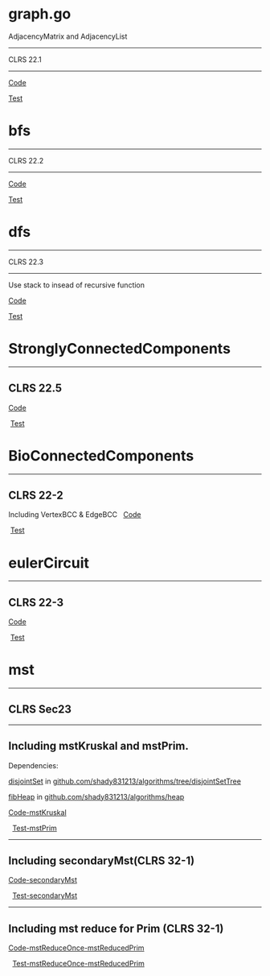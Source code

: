 # graph.go
  
  AdjacencyMatrix and AdjacencyList
  
  --------------
  
  CLRS 22.1
  
  --------------
  
  [Code](https://github.com/shady831213/algorithms/blob/master/graph/graph.go)
  
  [Test](https://github.com/shady831213/algorithms/blob/master/graph/graph_test.go)
  
# bfs
  --------------
  
  CLRS 22.2
  
  --------------
  
  [Code](https://github.com/shady831213/algorithms/blob/master/graph/bfs.go)
  
  [Test](https://github.com/shady831213/algorithms/blob/master/graph/bfs_test.go)
  
# dfs
  --------------
  
  CLRS 22.3
  
  --------------
  Use stack to insead of recursive function
    
  [Code](https://github.com/shady831213/algorithms/blob/master/graph/dfs.go)
  
  [Test](https://github.com/shady831213/algorithms/blob/master/graph/dfs_test.go)
  
# StronglyConnectedComponents
  --------------
  
  CLRS 22.5
  
  --------------

  [Code](https://github.com/shady831213/algorithms/blob/master/graph/stronglyConnectedComp.go)
  
  [Test](https://github.com/shady831213/algorithms/blob/master/graph/stronglyConnectedComp_test.go)
  
  
# BioConnectedComponents
  --------------
  
  CLRS 22-2
  
  --------------
  Including VertexBCC & EdgeBCC
  
  [Code](https://github.com/shady831213/algorithms/blob/master/graph/bioConnectedComp.go)
  
  [Test](https://github.com/shady831213/algorithms/blob/master/graph/bioConnectedComp_test.go)

# eulerCircuit
  --------------
  
  CLRS 22-3
  
  --------------

  [Code](https://github.com/shady831213/algorithms/blob/master/graph/eulerCircuit.go)
  
  [Test](https://github.com/shady831213/algorithms/blob/master/graph/eulerCircuit_test.go)

# mst
  --------------
  
  CLRS Sec23
  
  --------------
  --------------
  ## Including mstKruskal and mstPrim.
  
   Dependencies:
  
   [disjointSet](https://github.com/shady831213/algorithms/blob/master/tree/disjointSetTree/disjointSetTree.go)  in [github.com/shady831213/algorithms/tree/disjointSetTree](https://github.com/shady831213/algorithms/tree/master/tree/disjointSetTree)
  
   [fibHeap](https://github.com/shady831213/algorithms/blob/master/heap/fibHeap.go) in [github.com/shady831213/algorithms/heap](https://github.com/shady831213/algorithms/tree/master/heap)
    
  
   [Code-mstKruskal](https://github.com/shady831213/algorithms/blob/master/graph/mst.go)
  
   [Test-mstPrim](https://github.com/shady831213/algorithms/blob/master/graph/mst_test.go)
   
  ----------------
  ## Including secondaryMst(CLRS 32-1)
  
   [Code-secondaryMst](https://github.com/shady831213/algorithms/blob/master/graph/mst.go)
  
   [Test-secondaryMst](https://github.com/shady831213/algorithms/blob/master/graph/mst_test.go)
   
  -----------------
  ## Including mst reduce for Prim (CLRS 32-1)
  
   [Code-mstReduceOnce-mstReducedPrim](https://github.com/shady831213/algorithms/blob/master/graph/mst.go)
  
   [Test-mstReduceOnce-mstReducedPrim](https://github.com/shady831213/algorithms/blob/master/graph/mst_test.go)
  
